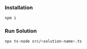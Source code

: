 ### Installation

```bash
npm i
```

### Run Solution

```bash
npx ts-node src/<solution-name>.ts
```
